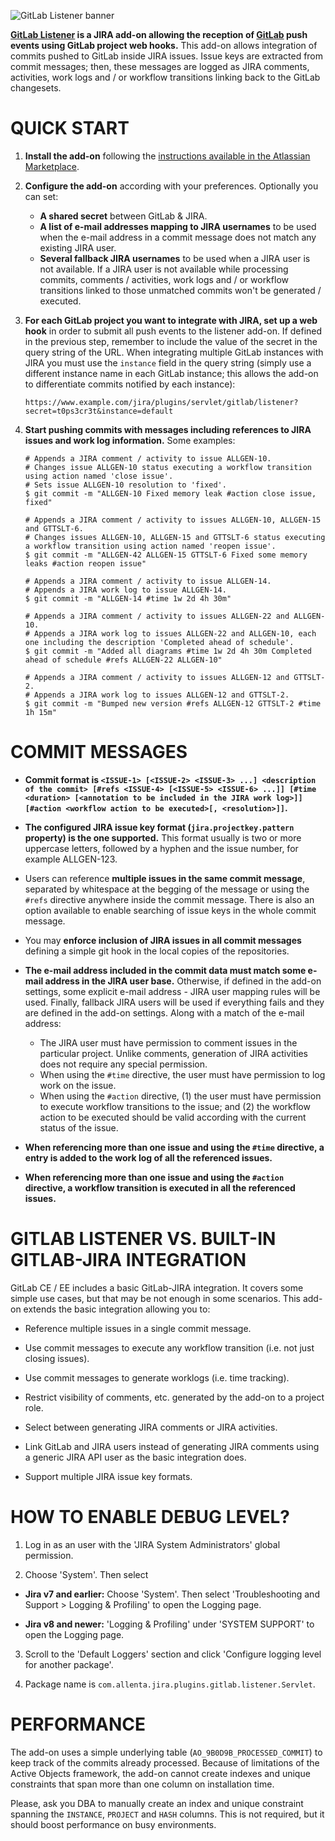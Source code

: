 ![GitLab Listener banner](https://github.com/allenta/gitlab-listener/raw/master/banner.png)

**[GitLab Listener](https://marketplace.atlassian.com/plugins/com.allenta.jira.plugins.gitlab.gitlab-listener) is a JIRA add-on allowing the reception of [GitLab](https://about.gitlab.com) push events using GitLab project web hooks.** This add-on allows integration of commits pushed to GitLab inside JIRA issues. Issue keys are extracted from commit messages; then, these messages are logged as JIRA comments, activities, work logs and / or workflow transitions linking back to the GitLab changesets.

QUICK START
===========

1. **Install the add-on** following the [instructions available in the Atlassian Marketplace](https://marketplace.atlassian.com/plugins/com.allenta.jira.plugins.gitlab.gitlab-listener).

2. **Configure the add-on** according with your preferences. Optionally you can set:
    - **A shared secret** between GitLab & JIRA.
    - **A list of e-mail addresses mapping to JIRA usernames** to be used when the e-mail address in a commit message does not match any existing JIRA user.
    - **Several fallback JIRA usernames** to be used when a JIRA user is not available. If a JIRA user is not available while processing commits, comments / activities, work logs and / or workflow transitions linked to those unmatched commits won't be generated / executed.

3. **For each GitLab project you want to integrate with JIRA, set up a web hook** in order to submit all push events to the listener add-on. If defined in the previous step, remember to include the value of the secret in the query string of the URL. When integrating multiple GitLab instances with JIRA you must use the ``instance`` field in the query string (simply use a different instance name in each GitLab instance; this allows the add-on to differentiate commits notified by each instance):

    ```
    https://www.example.com/jira/plugins/servlet/gitlab/listener?secret=t0ps3cr3t&instance=default
    ```

4. **Start pushing commits with messages including references to JIRA issues and work log information.** Some examples:

    ```
    # Appends a JIRA comment / activity to issue ALLGEN-10.
    # Changes issue ALLGEN-10 status executing a workflow transition using action named 'close issue'.
    # Sets issue ALLGEN-10 resolution to 'fixed'.
    $ git commit -m "ALLGEN-10 Fixed memory leak #action close issue, fixed"

    # Appends a JIRA comment / activity to issues ALLGEN-10, ALLGEN-15 and GTTSLT-6.
    # Changes issues ALLGEN-10, ALLGEN-15 and GTTSLT-6 status executing a workflow transition using action named 'reopen issue'. 
    $ git commit -m "ALLGEN-42 ALLGEN-15 GTTSLT-6 Fixed some memory leaks #action reopen issue"

    # Appends a JIRA comment / activity to issue ALLGEN-14.
    # Appends a JIRA work log to issue ALLGEN-14.
    $ git commit -m "ALLGEN-14 #time 1w 2d 4h 30m"

    # Appends a JIRA comment / activity to issues ALLGEN-22 and ALLGEN-10.
    # Appends a JIRA work log to issues ALLGEN-22 and ALLGEN-10, each one including the description 'Completed ahead of schedule'.
    $ git commit -m "Added all diagrams #time 1w 2d 4h 30m Completed ahead of schedule #refs ALLGEN-22 ALLGEN-10"

    # Appends a JIRA comment / activity to issues ALLGEN-12 and GTTSLT-2.
    # Appends a JIRA work log to issues ALLGEN-12 and GTTSLT-2.
    $ git commit -m "Bumped new version #refs ALLGEN-12 GTTSLT-2 #time 1h 15m"
    ```

COMMIT MESSAGES
===============

- **Commit format is `<ISSUE-1> [<ISSUE-2> <ISSUE-3> ...] <description of the commit> [#refs <ISSUE-4> [<ISSUE-5> <ISSUE-6> ...]] [#time <duration> [<annotation to be included in the JIRA work log>]] [#action <workflow action to be executed>[, <resolution>]]`.**

- **The configured JIRA issue key format (`jira.projectkey.pattern` property) is the one supported.** This format usually is two or more uppercase letters, followed by a hyphen and the issue number, for example ALLGEN-123.

- Users can reference **multiple issues in the same commit message**, separated by whitespace at the begging of the message or using the `#refs` directive anywhere inside the commit message. There is also an option available to enable searching of issue keys in the whole commit message.

- You may **enforce inclusion of JIRA issues in all commit messages** defining a simple git hook in the local copies of the repositories.

- **The e-mail address included in the commit data must match some e-mail address in the JIRA user base.** Otherwise, if defined in the add-on settings, some explicit e-mail address - JIRA user mapping rules will be used. Finally, fallback JIRA users will be used if everything fails and they are defined in the add-on settings. Along with a match of the e-mail address:
    + The JIRA user must have permission to comment issues in the particular project. Unlike comments, generation of JIRA activities does not require any special permission. 
    + When using the `#time` directive, the user must have permission to log work on the issue.
    + When using the `#action` directive, (1) the user must have permission to execute workflow transitions to the issue; and (2) the workflow action to be executed should be valid according with the current status of the issue. 

- **When referencing more than one issue and using the `#time` directive, a entry is added to the work log of all the referenced issues.**

- **When referencing more than one issue and using the `#action` directive, a workflow transition is executed in all the referenced issues.**

GITLAB LISTENER VS. BUILT-IN GITLAB-JIRA INTEGRATION
====================================================

GitLab CE / EE includes a basic GitLab-JIRA integration. It covers some simple use cases, but that may be not enough in some scenarios. This add-on extends the basic integration allowing you to:

- Reference multiple issues in a single commit message.

- Use commit messages to execute any workflow transition (i.e. not just closing issues).

- Use commit messages to generate worklogs (i.e. time tracking).

- Restrict visibility of comments, etc. generated by the add-on to a project role.

- Select between generating JIRA comments or JIRA activities.

- Link GitLab and JIRA users instead of generating JIRA comments using a generic JIRA API user as the basic integration does.

- Support multiple JIRA issue key formats.

HOW TO ENABLE DEBUG LEVEL?
==========================

1. Log in as an user with the 'JIRA System Administrators' global permission.

2. Choose 'System'. Then select 

  * __Jira v7 and earlier:__ Choose 'System'. Then select 'Troubleshooting and Support > Logging & Profiling' to open the Logging page.

  * __Jira v8 and newer:__ 'Logging & Profiling' under 'SYSTEM SUPPORT' to open the Logging page.

3. Scroll to the 'Default Loggers' section and click 'Configure logging level for another package'.

4. Package name is ``com.allenta.jira.plugins.gitlab.listener.Servlet``.

PERFORMANCE
===========

The add-on uses a simple underlying table (``AO_9B0D9B_PROCESSED_COMMIT``) to keep track of the commits already processed. Because of limitations of the Active Objects framework, the add-on cannot create indexes and unique constraints that span more than one column on installation time.

Please, ask you DBA to manually create an index and unique constraint spanning the ``INSTANCE``, ``PROJECT`` and ``HASH`` columns. This is not required, but it should boost performance on busy environments.
